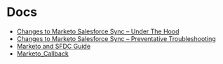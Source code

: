 # Docs

  * [Changes to Marketo Salesforce Sync – Under The Hood](https://nation.marketo.com/docs/DOC-3836#jive_content_id_Fields_Affected)
  * [Changes to Marketo Salesforce Sync – Preventative Troubleshooting](https://nation.marketo.com/docs/DOC-4001)
  * [Marketo and SFDC Guide](http://pages2.marketo.com/rs/marketob2/images/Marketo-and-SFDC-for-New-Customers.pdf)
  * [Marketo_Callback](https://github.com/expedite/chef-repo/blob/master/cookbooks/expedite_labs_web/files/default/marketo_callback.js)
